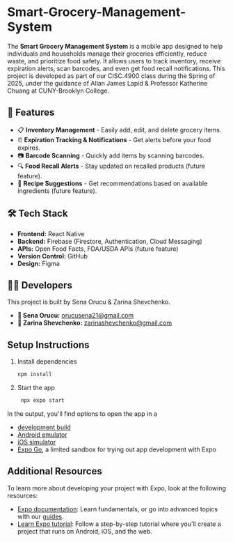 # Smart-Grocery-Management-System

The **Smart Grocery Management System** is a mobile app designed to help individuals and households manage their groceries efficiently, reduce waste, and prioritize food safety. It allows users to track inventory, receive expiration alerts, scan barcodes, and even get food recall notifications. This project is developed as part of our CISC.4900 class during the Spring of 2025, under the guidance of Allan James Lapid & Professor Katherine Chuang at CUNY-Brooklyn College.

## 🚀 Features
- 📋 **Inventory Management** - Easily add, edit, and delete grocery items.
- ⏰ **Expiration Tracking & Notifications** - Get alerts before your food expires.
- 📷 **Barcode Scanning** - Quickly add items by scanning barcodes.
- 🔍 **Food Recall Alerts** - Stay updated on recalled products (future feature).
- 📝 **Recipe Suggestions** - Get recommendations based on available ingredients (future feature).

## 🛠️ Tech Stack
- **Frontend:** React Native
- **Backend:** Firebase (Firestore, Authentication, Cloud Messaging)
- **APIs:** Open Food Facts, FDA/USDA APIs (future feature)
- **Version Control:** GitHub
- **Design:** Figma

## 👩‍💻 Developers

This project is built by Sena Orucu & Zarina Shevchenko.

- **📧 Sena Orucu:** orucusena21@gmail.com
- **📧 Zarina Shevchenko:** zarinashevchenko@gmail.com


## Setup Instructions

1. Install dependencies

   ```bash
   npm install
   ```

2. Start the app

   ```bash
    npx expo start
   ```

In the output, you'll find options to open the app in a

- [development build](https://docs.expo.dev/develop/development-builds/introduction/)
- [Android emulator](https://docs.expo.dev/workflow/android-studio-emulator/)
- [iOS simulator](https://docs.expo.dev/workflow/ios-simulator/)
- [Expo Go](https://expo.dev/go), a limited sandbox for trying out app development with Expo

## Additional Resources

To learn more about developing your project with Expo, look at the following resources:

- [Expo documentation](https://docs.expo.dev/): Learn fundamentals, or go into advanced topics with our [guides](https://docs.expo.dev/guides).
- [Learn Expo tutorial](https://docs.expo.dev/tutorial/introduction/): Follow a step-by-step tutorial where you'll create a project that runs on Android, iOS, and the web.
